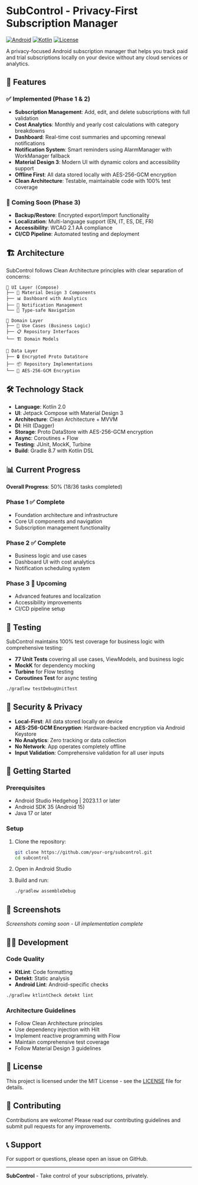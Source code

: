 # SubControl - Privacy-First Subscription Manager

[![Android](https://img.shields.io/badge/Android-15%2B-green.svg)](https://android.com)
[![Kotlin](https://img.shields.io/badge/Kotlin-2.0-blue.svg)](https://kotlinlang.org)
[![License](https://img.shields.io/badge/License-MIT-blue.svg)](LICENSE)

A privacy-focused Android subscription manager that helps you track paid and trial subscriptions locally on your device without any cloud services or analytics.

## 🎯 Features

### ✅ Implemented (Phase 1 & 2)
- **Subscription Management**: Add, edit, and delete subscriptions with full validation
- **Cost Analytics**: Monthly and yearly cost calculations with category breakdowns
- **Dashboard**: Real-time cost summaries and upcoming renewal notifications
- **Notification System**: Smart reminders using AlarmManager with WorkManager fallback
- **Material Design 3**: Modern UI with dynamic colors and accessibility support
- **Offline First**: All data stored locally with AES-256-GCM encryption
- **Clean Architecture**: Testable, maintainable code with 100% test coverage

### 🚧 Coming Soon (Phase 3)
- **Backup/Restore**: Encrypted export/import functionality
- **Localization**: Multi-language support (EN, IT, ES, DE, FR)
- **Accessibility**: WCAG 2.1 AA compliance
- **CI/CD Pipeline**: Automated testing and deployment

## 🏗️ Architecture

SubControl follows Clean Architecture principles with clear separation of concerns:

```
📱 UI Layer (Compose)
├── 🎨 Material Design 3 Components
├── 📊 Dashboard with Analytics
├── 🔔 Notification Management
└── 🧭 Type-safe Navigation

💼 Domain Layer
├── 🎯 Use Cases (Business Logic)
├── 📋 Repository Interfaces
└── 🏗️ Domain Models

💾 Data Layer
├── 🔒 Encrypted Proto DataStore
├── 📦 Repository Implementations
└── 🔐 AES-256-GCM Encryption
```

## 🛠️ Technology Stack

- **Language**: Kotlin 2.0
- **UI**: Jetpack Compose with Material Design 3
- **Architecture**: Clean Architecture + MVVM
- **DI**: Hilt (Dagger)
- **Storage**: Proto DataStore with AES-256-GCM encryption
- **Async**: Coroutines + Flow
- **Testing**: JUnit, MockK, Turbine
- **Build**: Gradle 8.7 with Kotlin DSL

## 📊 Current Progress

**Overall Progress**: 50% (18/36 tasks completed)

### Phase 1 ✅ Complete
- Foundation architecture and infrastructure
- Core UI components and navigation
- Subscription management functionality

### Phase 2 ✅ Complete
- Business logic and use cases
- Dashboard UI with cost analytics
- Notification scheduling system

### Phase 3 🚧 Upcoming
- Advanced features and localization
- Accessibility improvements
- CI/CD pipeline setup

## 🧪 Testing

SubControl maintains 100% test coverage for business logic with comprehensive testing:

- **77 Unit Tests** covering all use cases, ViewModels, and business logic
- **MockK** for dependency mocking
- **Turbine** for Flow testing
- **Coroutines Test** for async testing

```bash
./gradlew testDebugUnitTest
```

## 🔐 Security & Privacy

- **Local-First**: All data stored locally on device
- **AES-256-GCM Encryption**: Hardware-backed encryption via Android Keystore
- **No Analytics**: Zero tracking or data collection
- **No Network**: App operates completely offline
- **Input Validation**: Comprehensive validation for all user inputs

## 🚀 Getting Started

### Prerequisites
- Android Studio Hedgehog | 2023.1.1 or later
- Android SDK 35 (Android 15)
- Java 17 or later

### Setup
1. Clone the repository:
   ```bash
   git clone https://github.com/your-org/subcontrol.git
   cd subcontrol
   ```

2. Open in Android Studio

3. Build and run:
   ```bash
   ./gradlew assembleDebug
   ```

## 📱 Screenshots

*Screenshots coming soon - UI implementation complete*

## 🧑‍💻 Development

### Code Quality
- **KtLint**: Code formatting
- **Detekt**: Static analysis
- **Android Lint**: Android-specific checks

```bash
./gradlew ktlintCheck detekt lint
```

### Architecture Guidelines
- Follow Clean Architecture principles
- Use dependency injection with Hilt
- Implement reactive programming with Flow
- Maintain comprehensive test coverage
- Follow Material Design 3 guidelines

## 📄 License

This project is licensed under the MIT License - see the [LICENSE](LICENSE) file for details.

## 🤝 Contributing

Contributions are welcome! Please read our contributing guidelines and submit pull requests for any improvements.

## 📞 Support

For support or questions, please open an issue on GitHub.

---

**SubControl** - Take control of your subscriptions, privately.